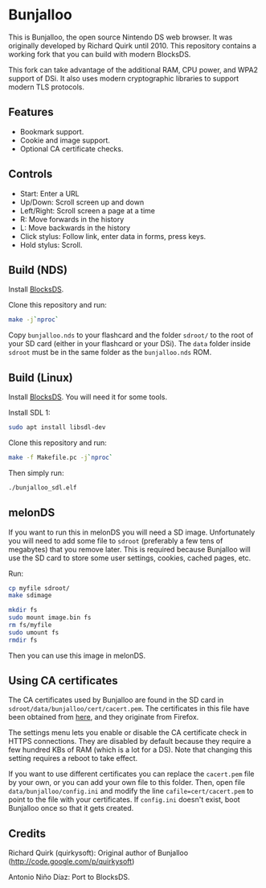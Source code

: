 # Bunjalloo

This is Bunjalloo, the open source Nintendo DS web browser. It was originally
developed by Richard Quirk until 2010. This repository contains a working fork
that you can build with modern BlocksDS.

This fork can take advantage of the additional RAM, CPU power, and WPA2 support
of DSi. It also uses modern cryptographic libraries to support modern TLS
protocols.

## Features

- Bookmark support.
- Cookie and image support.
- Optional CA certificate checks.

## Controls

- Start: Enter a URL
- Up/Down: Scroll screen up and down
- Left/Right: Scroll screen a page at a time
- R: Move forwards in the history
- L: Move backwards in the history
- Click stylus: Follow link, enter data in forms, press keys.
- Hold stylus: Scroll.

## Build (NDS)

Install [BlocksDS](https://blocksds.skylyrac.net/docs/).

Clone this repository and run:

```sh
make -j`nproc`
```

Copy `bunjalloo.nds` to your flashcard and the folder `sdroot/` to the root of
your SD card (either in your flashcard or your DSi). The `data` folder inside
`sdroot` must be in the same folder as the `bunjalloo.nds` ROM.

## Build (Linux)

Install [BlocksDS](https://blocksds.skylyrac.net/docs/). You will need it for
some tools.

Install SDL 1:

```sh
sudo apt install libsdl-dev
```

Clone this repository and run:

```sh
make -f Makefile.pc -j`nproc`
```

Then simply run:

```sh
./bunjalloo_sdl.elf
```

## melonDS

If you want to run this in melonDS you will need a SD image. Unfortunately you
will need to add some file to `sdroot` (preferably a few tens of megabytes) that
you remove later. This is required because Bunjalloo will use the SD card to
store some user settings, cookies, cached pages, etc.

Run:

```sh
cp myfile sdroot/
make sdimage

mkdir fs
sudo mount image.bin fs
rm fs/myfile
sudo umount fs
rmdir fs
```

Then you can use this image in melonDS.

## Using CA certificates

The CA certificates used by Bunjalloo are found in the SD card in
`sdroot/data/bunjalloo/cert/cacert.pem`. The certificates in this file have been
obtained from [here](https://curl.se/docs/caextract.html), and they originate
from Firefox.

The settings menu lets you enable or disable the CA certificate check in HTTPS
connections. They are disabled by default because they require a few hundred KBs
of RAM (which is a lot for a DS). Note that changing this setting requires a
reboot to take effect.

If you want to use different certificates you can replace the `cacert.pem` file
by your own, or you can add your own file to this folder. Then, open file
`data/bunjalloo/config.ini` and modify the line `cafile=cert/cacert.pem` to
point to the file with your certificates. If `config.ini` doesn't exist, boot
Bunjalloo once so that it gets created.

## Credits

Richard Quirk (quirkysoft): Original author of Bunjalloo (http://code.google.com/p/quirkysoft)

Antonio Niño Díaz: Port to BlocksDS.
